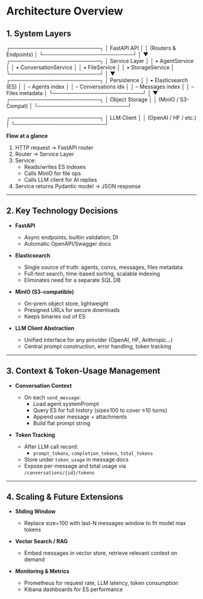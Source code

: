 # Architecture Overview

## 1. System Layers

┌────────────────────────┐
│     FastAPI API        │
│  (Routers & Endpoints) │
└────────────────────────┘
            │
            ▼
┌────────────────────────┐
│     Service Layer      │
│ • AgentService         │
│ • ConversationService  │
│ • FileService          │
│ • StorageService       │
└────────────────────────┘
            │
            ▼
┌────────────────────────┐
│     Persistence        │
│ • Elasticsearch (ES)   │
│   – Agents index       │
│   – Conversations idx  │
│   – Messages index     │
│   – Files metadata     │
└────────────────────────┘
            │
            ▼
┌────────────────────────┐
│   Object Storage       │
│   (MinIO / S3-Compat)  │
└────────────────────────┘

┌────────────────────────┐
│      LLM Client        │
│  (OpenAI / HF / etc.)  │
└────────────────────────┘

**Flow at a glance**  
1. HTTP request → FastAPI router  
2. Router → Service Layer  
3. Service:  
   - Reads/writes ES indexes  
   - Calls MinIO for file ops  
   - Calls LLM client for AI replies  
4. Service returns Pydantic model → JSON response  

---

## 2. Key Technology Decisions

- **FastAPI**  
  - Async endpoints, builtin validation, DI  
  - Automatic OpenAPI/Swagger docs  

- **Elasticsearch**  
  - Single source of truth: agents, convs, messages, files metadata  
  - Full-text search, time-based sorting, scalable indexing  
  - Eliminates need for a separate SQL DB  

- **MinIO (S3-compatible)**  
  - On-prem object store, lightweight  
  - Presigned URLs for secure downloads  
  - Keeps binaries out of ES  

- **LLM Client Abstraction**  
  - Unified interface for any provider (OpenAI, HF, Anthropic…)  
  - Central prompt construction, error handling, token tracking  

---

## 3. Context & Token-Usage Management

- **Conversation Context**  
  - On each `send_message`:  
    - Load agent.systemPrompt  
    - Query ES for full history (size≥100 to cover ≥10 turns)  
    - Append user message + attachments  
    - Build flat prompt string  

- **Token Tracking**  
  - After LLM call record:  
    - `prompt_tokens`, `completion_tokens`, `total_tokens`  
  - Store under `token_usage` in message docs  
  - Expose per-message and total usage via `/conversations/{id}/tokens`  

---

## 4. Scaling & Future Extensions

- **Sliding Window**  
  - Replace size=100 with last-N messages window to fit model max tokens  

- **Vector Search / RAG**  
  - Embed messages in vector store, retrieve relevant context on demand  

- **Monitoring & Metrics**  
  - Prometheus for request rate, LLM latency, token consumption  
  - Kibana dashboards for ES performance